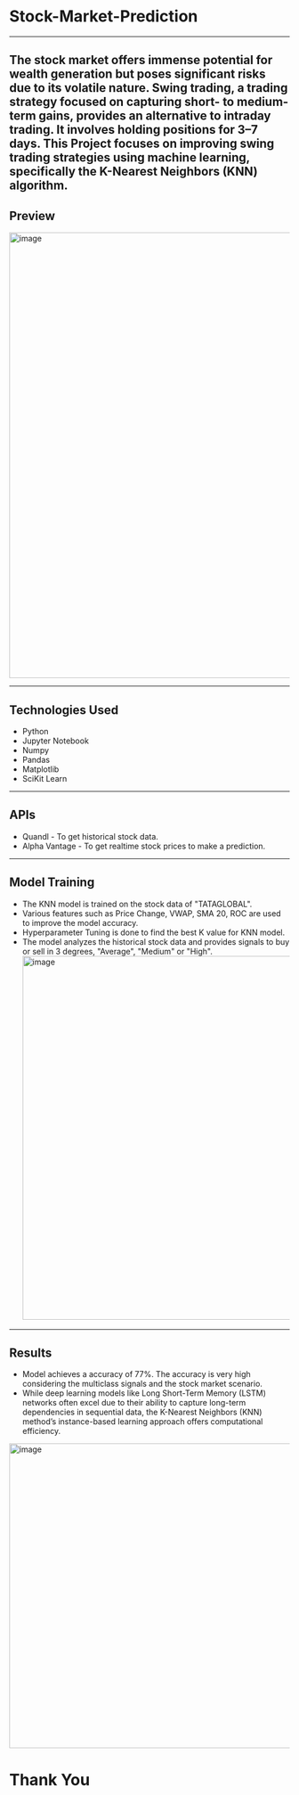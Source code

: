 # Stock-Market-Prediction
--- 
The stock market offers immense potential for wealth generation but poses significant risks due to its volatile nature. Swing trading, a trading strategy focused on capturing short- to medium-term gains, provides an alternative to intraday trading. It involves holding positions for 3–7 days. This Project focuses on improving swing trading strategies using machine learning, specifically the K-Nearest Neighbors (KNN) algorithm.
---
## Preview
<img width="800" height="800" alt="image" src="https://github.com/user-attachments/assets/5575c5be-a6a9-4dee-b5d6-52b2163cf9d6" />

---
## Technologies Used
- Python
- Jupyter Notebook
- Numpy
- Pandas
- Matplotlib
- SciKit Learn
---
## APIs
- Quandl - To get historical stock data.
- Alpha Vantage - To get realtime stock prices to make a prediction.
---
## Model Training
- The KNN model is trained on the stock data of "TATAGLOBAL".
- Various features such as Price Change, VWAP, SMA 20, ROC are used to improve the model accuracy.
- Hyperparameter Tuning is done to find the best K value for KNN model.
- The model analyzes the historical stock data and provides signals to buy or sell in 3 degrees, "Average", "Medium" or "High".
  <img width="653" alt="image" src="https://github.com/user-attachments/assets/da45b2d5-4f1e-4295-afe8-cfbadee70e37" />

---
## Results
- Model achieves a accuracy of 77%. The accuracy is very high considering the multiclass signals and the stock market scenario.
- While deep learning models like Long Short-Term Memory (LSTM) networks often excel due to their ability to capture long-term dependencies in sequential data, the K-Nearest Neighbors (KNN) method’s instance-based learning approach offers computational efficiency.
<img width="547" alt="image" src="https://github.com/user-attachments/assets/5c3af5ea-ad04-43cd-b226-24e7afa0ff8e" />


# Thank You

